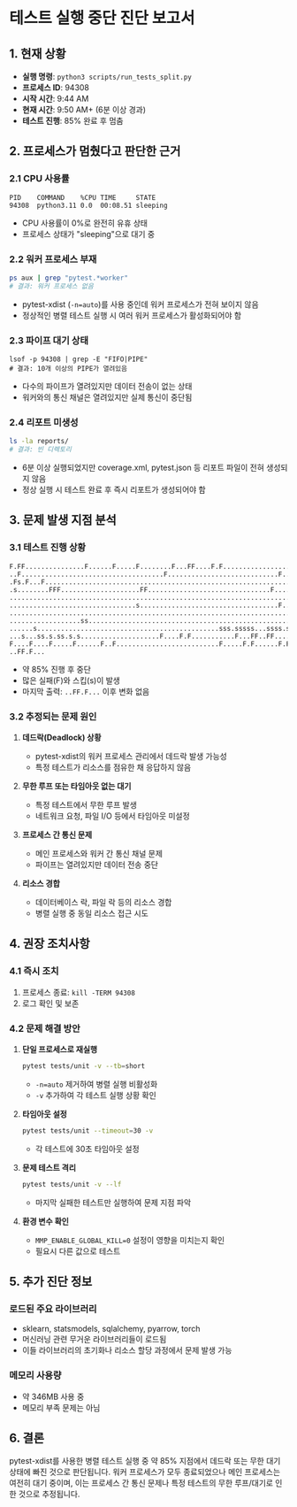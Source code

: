 # 테스트 실행 중단 진단 보고서

## 1. 현재 상황
- **실행 명령**: `python3 scripts/run_tests_split.py`
- **프로세스 ID**: 94308
- **시작 시간**: 9:44 AM
- **현재 시간**: 9:50 AM+ (6분 이상 경과)
- **테스트 진행**: 85% 완료 후 멈춤

## 2. 프로세스가 멈췄다고 판단한 근거

### 2.1 CPU 사용률
```
PID    COMMAND    %CPU TIME     STATE
94308  python3.11 0.0  00:08.51 sleeping
```
- CPU 사용률이 0%로 완전히 유휴 상태
- 프로세스 상태가 "sleeping"으로 대기 중

### 2.2 워커 프로세스 부재
```bash
ps aux | grep "pytest.*worker"
# 결과: 워커 프로세스 없음
```
- pytest-xdist (`-n=auto`)를 사용 중인데 워커 프로세스가 전혀 보이지 않음
- 정상적인 병렬 테스트 실행 시 여러 워커 프로세스가 활성화되어야 함

### 2.3 파이프 대기 상태
```
lsof -p 94308 | grep -E "FIFO|PIPE"
# 결과: 10개 이상의 PIPE가 열려있음
```
- 다수의 파이프가 열려있지만 데이터 전송이 없는 상태
- 워커와의 통신 채널은 열려있지만 실제 통신이 중단됨

### 2.4 리포트 미생성
```bash
ls -la reports/
# 결과: 빈 디렉토리
```
- 6분 이상 실행되었지만 coverage.xml, pytest.json 등 리포트 파일이 전혀 생성되지 않음
- 정상 실행 시 테스트 완료 후 즉시 리포트가 생성되어야 함

## 3. 문제 발생 지점 분석

### 3.1 테스트 진행 상황
```
F.FF...............F......F.....F........F...FF....F.F......................F....F......F..F..........F
..F....................................F............................F........................F..F...
.Fs.F...F..................................................................F.................F......
.s........FFF....................FF...............................F..................F..............
....................................................................................................
................................s...................................F..F............................
......................................................................................F.............
..................ss................................................................................
......s..............................................sss.sssss...ssss.ss...sssssss.sss.s.sss..Fs.ss.
...s...ss.s.ss.s.s....................F....F.F...........F...FF..FF....F..F..F.....F................
F....F....F.....F......F..F..........................F.....F.F......F.F............................F
..FF.F...
```
- 약 85% 진행 후 중단
- 많은 실패(F)와 스킵(s)이 발생
- 마지막 출력: `..FF.F...` 이후 변화 없음

### 3.2 추정되는 문제 원인

1. **데드락(Deadlock) 상황**
   - pytest-xdist의 워커 프로세스 관리에서 데드락 발생 가능성
   - 특정 테스트가 리소스를 점유한 채 응답하지 않음

2. **무한 루프 또는 타임아웃 없는 대기**
   - 특정 테스트에서 무한 루프 발생
   - 네트워크 요청, 파일 I/O 등에서 타임아웃 미설정

3. **프로세스 간 통신 문제**
   - 메인 프로세스와 워커 간 통신 채널 문제
   - 파이프는 열려있지만 데이터 전송 중단

4. **리소스 경합**
   - 데이터베이스 락, 파일 락 등의 리소스 경합
   - 병렬 실행 중 동일 리소스 접근 시도

## 4. 권장 조치사항

### 4.1 즉시 조치
1. 프로세스 종료: `kill -TERM 94308`
2. 로그 확인 및 보존

### 4.2 문제 해결 방안
1. **단일 프로세스로 재실행**
   ```bash
   pytest tests/unit -v --tb=short
   ```
   - `-n=auto` 제거하여 병렬 실행 비활성화
   - `-v` 추가하여 각 테스트 실행 상황 확인

2. **타임아웃 설정**
   ```bash
   pytest tests/unit --timeout=30 -v
   ```
   - 각 테스트에 30초 타임아웃 설정

3. **문제 테스트 격리**
   ```bash
   pytest tests/unit -v --lf
   ```
   - 마지막 실패한 테스트만 실행하여 문제 지점 파악

4. **환경 변수 확인**
   - `MMP_ENABLE_GLOBAL_KILL=0` 설정이 영향을 미치는지 확인
   - 필요시 다른 값으로 테스트

## 5. 추가 진단 정보

### 로드된 주요 라이브러리
- sklearn, statsmodels, sqlalchemy, pyarrow, torch
- 머신러닝 관련 무거운 라이브러리들이 로드됨
- 이들 라이브러리의 초기화나 리소스 할당 과정에서 문제 발생 가능

### 메모리 사용량
- 약 346MB 사용 중
- 메모리 부족 문제는 아님

## 6. 결론
pytest-xdist를 사용한 병렬 테스트 실행 중 약 85% 지점에서 데드락 또는 무한 대기 상태에 빠진 것으로 판단됩니다. 워커 프로세스가 모두 종료되었으나 메인 프로세스는 여전히 대기 중이며, 이는 프로세스 간 통신 문제나 특정 테스트의 무한 루프/대기로 인한 것으로 추정됩니다.